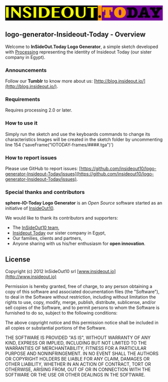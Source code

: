 ![InSideOut10 logo](https://github.com/cyberandy/sphere-IO-Today/raw/master/insideout.today.png)



## logo-generator-Insideout-Today - Overview

Welcome to **InSideOut.Today Logo Generator**, a simple sketch developed with [Processing](http://processing.org/) representing the identity of Insideout Today (our sister company in Egypt).


### Announcements

Follow our **Tumblr** to know more about us: [http://blog.insideout.io/](http://blog.insideout.io/).


### Requirements

Requires processing 2.0 or later.

### How to use it

Simply run the sketch and use the keyboards commands to change its characteristics 
Images will be created in the sketch folder by uncommenting line 154 ('saveFrame("IOTODAY-frames/####.tga")') 

### How to report issues

Please use GitHub to report issues: [https://github.com/insideout10/logo-generator-Insideout-Today/issues](https://github.com/insideout10/logo-generator-Insideout-Today/issues).

### Special thanks and contributors

**sphere-IO-Today Logo Generator** is an *Open Source* software started as an initiative of [InsideOut10](http://www.insideout.io).

We would like to thank its contributors and supporters:

* The [InSideOut10 team](http://www.insideout.io),
* [Insideout Today](http://insideout.today) our sister company in Egypt,
* Our families, clients and partners, 
* Anyone sharing with us his/her enthusiasm for **open innovation**.


## License

Copyright (c) 2012 InSideOut10 srl [www.insideout.io](http://www.insideout.io)

Permission is hereby granted, free of charge, to any person
obtaining a copy of this software and associated documentation
files (the "Software"), to deal in the Software without
restriction, including without limitation the rights to use,
copy, modify, merge, publish, distribute, sublicense, and/or sell
copies of the Software, and to permit persons to whom the
Software is furnished to do so, subject to the following
conditions:

The above copyright notice and this permission notice shall be
included in all copies or substantial portions of the Software.

THE SOFTWARE IS PROVIDED "AS IS", WITHOUT WARRANTY OF ANY KIND,
EXPRESS OR IMPLIED, INCLUDING BUT NOT LIMITED TO THE WARRANTIES
OF MERCHANTABILITY, FITNESS FOR A PARTICULAR PURPOSE AND
NONINFRINGEMENT. IN NO EVENT SHALL THE AUTHORS OR COPYRIGHT
HOLDERS BE LIABLE FOR ANY CLAIM, DAMAGES OR OTHER LIABILITY,
WHETHER IN AN ACTION OF CONTRACT, TORT OR OTHERWISE, ARISING
FROM, OUT OF OR IN CONNECTION WITH THE SOFTWARE OR THE USE OR
OTHER DEALINGS IN THE SOFTWARE.

